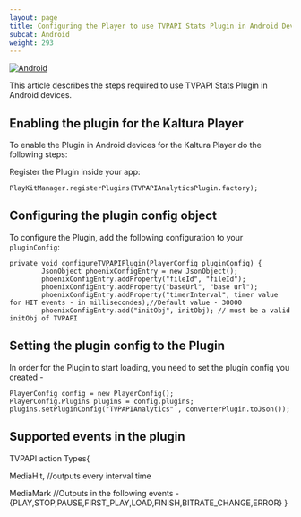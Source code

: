```yaml
---
layout: page
title: Configuring the Player to use TVPAPI Stats Plugin in Android Devices
subcat: Android
weight: 293
---
```


[![Android](https://img.shields.io/badge/Android-Supported-green.svg)](https://github.com/kaltura/player-sdk-native-ios)


This article describes the steps required to use TVPAPI Stats Plugin in Android devices.

## Enabling the plugin for the Kaltura Player  

To enable the Plugin in Android devices for the Kaltura Player do the following steps:

Register the Plugin inside your app:

```
PlayKitManager.registerPlugins(TVPAPIAnalyticsPlugin.factory);
```

## Configuring the plugin config object  

To configure the Plugin, add the following configuration to your `pluginConfig`:

```
private void configureTVPAPIPlugin(PlayerConfig pluginConfig) {
        JsonObject phoenixConfigEntry = new JsonObject();
        phoenixConfigEntry.addProperty("fileId", "fileId");
        phoenixConfigEntry.addProperty("baseUrl", "base url");
        phoenixConfigEntry.addProperty("timerInterval", timer value for HIT events - in millisecondes);//Default value - 30000
        phoenixConfigEntry.add("initObj", initObj); // must be a valid initObj of TVPAPI
```

## Setting the plugin config to the Plugin

In order for the Plugin to start loading, you need to set
the plugin config you created -

```
PlayerConfig config = new PlayerConfig();
PlayerConfig.Plugins plugins = config.plugins;
plugins.setPluginConfig("TVPAPIAnalytics" , converterPlugin.toJson()); 
```

## Supported events in the plugin
TVPAPI action Types{

 MediaHit, //outputs every interval time
 
 MediaMark //Outputs in the following events - {PLAY,STOP,PAUSE,FIRST_PLAY,LOAD,FINISH,BITRATE_CHANGE,ERROR}
}

